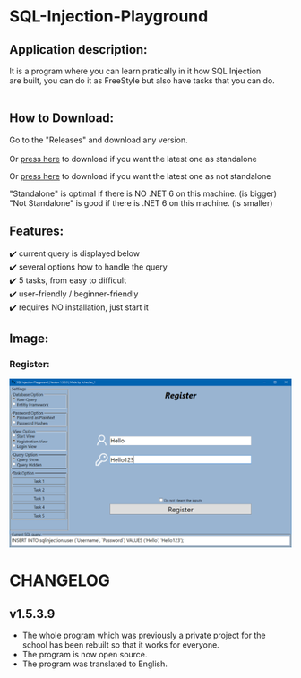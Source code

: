 # SQL-Injection-Playground


## Application description:

It is a program where you can learn pratically in it how SQL Injection <br/>
are built, you can do it as FreeStyle but also have tasks that you can do.<br/><br/>


## How to Download:

Go to the "Releases" and download any version.<br/><br/>
Or [press here](https://github.com/Schecher1/SQL-Injection-Playground/releases/download/SQL-Injection-Playground-Ver-1.5.3.9/SQL.Injection.Playground.-.Standalone.zip) to download if you want the latest one as standalone<br/>

Or [press here](https://github.com/Schecher1/SQL-Injection-Playground/releases/download/SQL-Injection-Playground-Ver-1.5.3.9/SQL.Injection.Playground.-.Not.Standalone.zip) to download if you want the latest one as not standalone<br/>

"Standalone" is optimal if there is NO .NET 6 on this machine. (is bigger)<br/>
"Not Standalone" is good if there is .NET 6 on this machine. (is smaller)<br/>


## Features:
✔️ current query is displayed below<br/>
✔️ several options how to handle the query<br/>
✔️ 5 tasks, from easy to difficult<br/>
✔️ user-friendly / beginner-friendly<br/>
✔️ requires NO installation, just start it<br/>

## Image:
### Register:
![Register](IMAGES/Version%201.5.3.9/Register.PNG)

# CHANGELOG

## v1.5.3.9
- The whole program which was previously a private project for the school has been rebuilt so that it works for everyone.
- The program is now open source.
- The program was translated to English.
